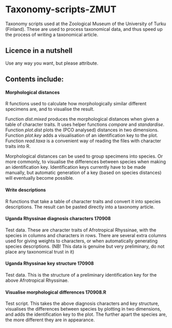 # Taxonomy-scripts-ZMUT
Taxonomy scripts used at the Zoological Museum of the University of Turku (Finland). These are used to process taxonomical data, and thus speed up the process of writing a taxonomical article.

## Licence in a nutshell
Use any way you want, but please attribute.

## Contents include:

#### Morphological distances
R functions used to calculate how morphologically similar different specimens are, and to visualise the result. 

Function *dist.mixed* produces the morphological distances when given a table of character traits. It uses helper functions *compare* and *standardise*. Function *plot.dist* plots the (PCO analysed) distances in two dimensions. Function *plot.key* adds a visualisation of an identification key to the plot. Function *read.taxa* is a convenient way of reading the files with character traits into R. 

Morphological distances can be used to group specimens into species. Or more commonly, to visualise the differences between species when making an identification key. Identification keys currently have to be made manually, but automatic generation of a key (based on species distances) will eventually become possible. 

#### Write descriptions
R functions that take a table of character traits and convert it into species descriptions. The result can be pasted directly into a taxonomy article.

#### Uganda Rhyssinae diagnosis characters 170908
Test data. These are character traits of Afrotropical Rhyssinae, with the species in columns and characters in rows. There are several extra columns used for giving weights to characters, or when automatically generating species descriptions. (NB! This data is genuine but very preliminary, do not place any taxonomical trust in it)

#### Uganda Rhyssinae key structure 170908
Test data. This is the structure of a preliminary identification key for the above Afrotropical Rhyssinae.

#### Visualise morphological differences 170908.R
Test script. This takes the above diagnosis characters and key structure, visualises the differences between species by plotting in two dimensions, and adds the identification key to the plot. The further apart the species are, the more different they are in appearance.
